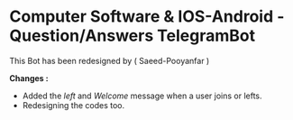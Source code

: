 # Computer Software & IOS-Android - Question/Answers TelegramBot
This Bot has been redesigned by ( Saeed-Pooyanfar )

**Changes :**

- Added the *left* and *Welcome* message when a user joins or lefts.
- Redesigning the codes too.
